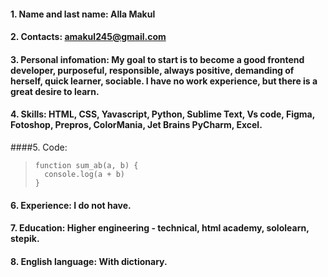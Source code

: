 #### 1. Name and last name: Alla Makul

#### 2. Contacts: <amakul245@gmail.com>

#### 3. Personal infomation: My goal to start is to become a good frontend developer, purposeful, responsible, always positive, demanding of herself, quick learner, sociable. I have no work experience, but there is a great desire to learn.

#### 4. Skills: HTML, CSS, Yavascript, Python, Sublime Text, Vs code, Figma, Fotoshop, Prepros, ColorMania, Jet Brains PyCharm, Excel.

####5. Code:

> ```
> function sum_ab(a, b) {
> 	console.log(a + b)
> }
> ```

#### 6. Experience: I do not have.

#### 7. Education: Higher engineering - technical, html academy, sololearn, stepik.

#### 8. English language: With dictionary.
